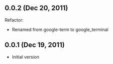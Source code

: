 ## 0.0.2 (Dec 20, 2011)

Refactor:

  - Renamed from google-term to google_terminal

## 0.0.1 (Dec 19, 2011)

  - Initial version


